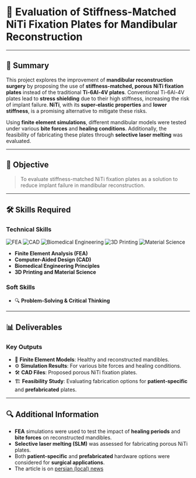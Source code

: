 # 🦷 **Evaluation of Stiffness-Matched NiTi Fixation Plates for Mandibular Reconstruction**

---

## 📜 **Summary**

This project explores the improvement of **mandibular reconstruction surgery** by proposing the use of **stiffness-matched, porous NiTi fixation plates** instead of the traditional **Ti-6Al-4V plates**. Conventional Ti-6Al-4V plates lead to **stress shielding** due to their high stiffness, increasing the risk of implant failure. **NiTi**, with its **super-elastic properties** and **lower stiffness**, is a promising alternative to mitigate these risks. 

Using **finite element simulations**, different mandibular models were tested under various **bite forces** and **healing conditions**. Additionally, the feasibility of fabricating these plates through **selective laser melting** was evaluated.

---

## 🎯 **Objective**
> To evaluate stiffness-matched NiTi fixation plates as a solution to reduce implant failure in mandibular reconstruction.

---

## 🛠 **Skills Required**

### **Technical Skills**

![FEA](https://img.shields.io/badge/-FEA-008080?style=for-the-badge&logo=ansys&logoColor=white)
![CAD](https://img.shields.io/badge/-CAD-0078D7?style=for-the-badge&logo=autodesk&logoColor=white)
![Biomedical Engineering](https://img.shields.io/badge/-Biomedical%20Engineering-DA291C?style=for-the-badge&logo=medical&logoColor=white)
![3D Printing](https://img.shields.io/badge/-3D%20Printing-FF6F00?style=for-the-badge&logo=3dprinting&logoColor=white)
![Material Science](https://img.shields.io/badge/-Material%20Science-3498DB?style=for-the-badge&logo=science&logoColor=white)

- **Finite Element Analysis (FEA)**
- **Computer-Aided Design (CAD)**
- **Biomedical Engineering Principles**
- **3D Printing and Material Science**

### **Soft Skills**

- 🔍 **Problem-Solving & Critical Thinking**

---

## 📊 **Deliverables**

### **Key Outputs**

- 🧠 **Finite Element Models**: Healthy and reconstructed mandibles.
- ⚙️ **Simulation Results**: For various bite forces and healing conditions.
- 🛠 **CAD Files**: Proposed porous NiTi fixation plates.
- 🏗️ **Feasibility Study**: Evaluating fabrication options for **patient-specific** and **prefabricated** plates.

---

## 🔍 **Additional Information**

- **FEA** simulations were used to test the impact of **healing periods** and **bite forces** on reconstructed mandibles.
- **Selective laser melting (SLM)** was assessed for fabricating porous NiTi plates.
- Both **patient-specific** and **prefabricated** hardware options were considered for **surgical applications**.
- The article is on [persian (local) news](https://www.mehrnews.com/news/4865483/طراحی-نوع-جدیدی-از-صفحات-تثبیت-کننده-فک-برای-رفع-مشکلات-جراحی)

